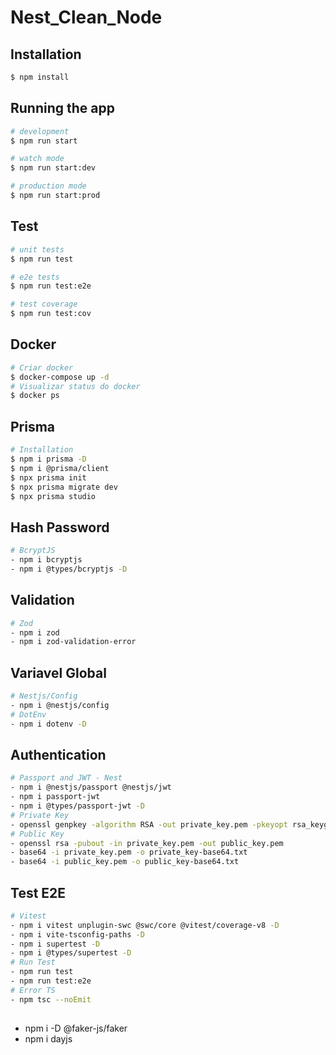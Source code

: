 # Nest_Clean_Node


## Installation

```bash
$ npm install
```

## Running the app

```bash
# development
$ npm run start

# watch mode
$ npm run start:dev

# production mode
$ npm run start:prod
```

## Test

```bash
# unit tests
$ npm run test

# e2e tests
$ npm run test:e2e

# test coverage
$ npm run test:cov
```

## Docker
```bash
# Criar docker
$ docker-compose up -d
# Visualizar status do docker
$ docker ps
```

## Prisma
```bash
# Installation
$ npm i prisma -D
$ npm i @prisma/client
$ npx prisma init
$ npx prisma migrate dev
$ npx prisma studio
```

## Hash Password
```bash
# BcryptJS
- npm i bcryptjs
- npm i @types/bcryptjs -D
```

## Validation
```bash
# Zod
- npm i zod
- npm i zod-validation-error
```

## Variavel Global
```bash
# Nestjs/Config
- npm i @nestjs/config
# DotEnv
- npm i dotenv -D
```

## Authentication 
```bash
# Passport and JWT - Nest
- npm i @nestjs/passport @nestjs/jwt
- npm i passport-jwt
- npm i @types/passport-jwt -D
# Private Key
- openssl genpkey -algorithm RSA -out private_key.pem -pkeyopt rsa_keygen_bits:2048
# Public Key
- openssl rsa -pubout -in private_key.pem -out public_key.pem
- base64 -i private_key.pem -o private_key-base64.txt
- base64 -i public_key.pem -o public_key-base64.txt
```

## Test E2E
```bash
# Vitest
- npm i vitest unplugin-swc @swc/core @vitest/coverage-v8 -D
- npm i vite-tsconfig-paths -D
- npm i supertest -D
- npm i @types/supertest -D
# Run Test
- npm run test
- npm run test:e2e
# Error TS
- npm tsc --noEmit
```

## 
- npm i -D @faker-js/faker
- npm i dayjs
